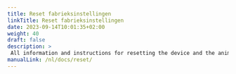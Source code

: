 ```yaml
---
title: Reset fabrieksinstellingen
linkTitle: Reset fabrieksinstellingen
date: 2023-09-14T10:01:35+02:00
weight: 40
draft: false
description: >
 All information and instructions for resetting the device and the animal data can be found here
manualLink: /nl/docs/reset/
---
```

<script>
  window.location.href = "/nl/docs/reset/";
</script>
